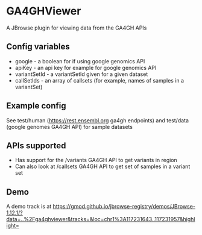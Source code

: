 # GA4GHViewer


A JBrowse plugin for viewing data from the GA4GH APIs


## Config variables

- google - a boolean for if using google genomics API
- apiKey - an api key for example for google genomics API
- variantSetId - a variantSetId given for a given dataset
- callSetIds - an array of callsets (for example, names of samples in a variantSet)

## Example config

See test/human (https://rest.ensembl.org ga4gh endpoints) and test/data (google genomes GA4GH API) for sample datasets

## APIs supported

- Has support for the /variants GA4GH API to get variants in region
- Can also look at /callsets GA4GH API to get set of samples in a variant set


## Demo

A demo track is at https://gmod.github.io/jbrowse-registry/demos/JBrowse-1.12.1/?data=..%2Fga4ghviewer&tracks=&loc=chr1%3A117231643..117231957&highlight=

